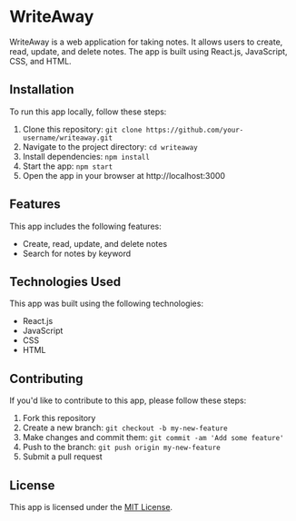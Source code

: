 # WriteAway

WriteAway is a web application for taking notes. It allows users to create, read, update, and delete notes. The app is built using React.js, JavaScript, CSS, and HTML.

## Installation

To run this app locally, follow these steps:

1. Clone this repository: `git clone https://github.com/your-username/writeaway.git`
2. Navigate to the project directory: `cd writeaway`
3. Install dependencies: `npm install`
4. Start the app: `npm start`
5. Open the app in your browser at http://localhost:3000


## Features

This app includes the following features:

- Create, read, update, and delete notes
- Search for notes by keyword

## Technologies Used

This app was built using the following technologies:

- React.js
- JavaScript
- CSS
- HTML

## Contributing

If you'd like to contribute to this app, please follow these steps:

1. Fork this repository
2. Create a new branch: `git checkout -b my-new-feature`
3. Make changes and commit them: `git commit -am 'Add some feature'`
4. Push to the branch: `git push origin my-new-feature`
5. Submit a pull request

## License

This app is licensed under the [MIT License](https://choosealicense.com/licenses/mit/).

